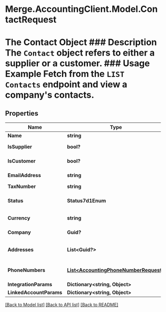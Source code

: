 # Merge.AccountingClient.Model.ContactRequest
# The Contact Object ### Description The `Contact` object refers to either a supplier or a customer.  ### Usage Example Fetch from the `LIST Contacts` endpoint and view a company's contacts.

## Properties

Name | Type | Description | Notes
------------ | ------------- | ------------- | -------------
**Name** | **string** | The contact&#39;s name. | [optional] 
**IsSupplier** | **bool?** | Whether the contact is a supplier. | [optional] 
**IsCustomer** | **bool?** | Whether the contact is a customer. | [optional] 
**EmailAddress** | **string** | The contact&#39;s email address. | [optional] 
**TaxNumber** | **string** | The contact&#39;s tax number. | [optional] 
**Status** | **Status7d1Enum** | The contact&#39;s status  * &#x60;ACTIVE&#x60; - ACTIVE * &#x60;ARCHIVED&#x60; - ARCHIVED | [optional] 
**Currency** | **string** | The currency the contact&#39;s transactions are in. | [optional] 
**Company** | **Guid?** | The company the contact belongs to. | [optional] 
**Addresses** | **List&lt;Guid?&gt;** | &#x60;Address&#x60; object IDs for the given &#x60;Contacts&#x60; object. | [optional] 
**PhoneNumbers** | [**List&lt;AccountingPhoneNumberRequest&gt;**](AccountingPhoneNumberRequest.md) | &#x60;AccountingPhoneNumber&#x60; object for the given &#x60;Contacts&#x60; object. | [optional] 
**IntegrationParams** | **Dictionary&lt;string, Object&gt;** |  | [optional] 
**LinkedAccountParams** | **Dictionary&lt;string, Object&gt;** |  | [optional] 

[[Back to Model list]](../README.md#documentation-for-models) [[Back to API list]](../README.md#documentation-for-api-endpoints) [[Back to README]](../README.md)

